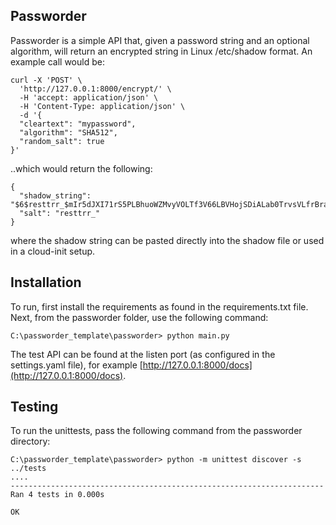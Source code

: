## Passworder

Passworder is a simple API that, given a password string and an optional algorithm, will return an encrypted string in Linux /etc/shadow format. An example call would be:
```
curl -X 'POST' \
  'http://127.0.0.1:8000/encrypt/' \
  -H 'accept: application/json' \
  -H 'Content-Type: application/json' \
  -d '{
  "cleartext": "mypassword",
  "algorithm": "SHA512",
  "random_salt": true
}'
```
..which would return the following:
``` 
{
  "shadow_string": "$6$resttrr_$mIr5dJXI71rS5PLBhuoWZMvyVOLTf3V66LBVHojSDiALab0TrvsVLfrBrakie+6Os3lsyy+WlrpsnFzYUFfayA==",
  "salt": "resttrr_"
}
```
where the shadow string can be pasted directly into the shadow file or used in a cloud-init setup. 

## Installation

To run, first install the requirements as found in the requirements.txt file. Next, from the passworder folder, use the following command:
```
C:\passworder_template\passworder> python main.py
```

The test API can be found at the listen port (as configured in the settings.yaml file), for example [http://127.0.0.1:8000/docs](http://127.0.0.1:8000/docs). 

## Testing
To run the unittests, pass the following command from the passworder directory:
```
C:\passworder_template\passworder> python -m unittest discover -s ../tests
....
----------------------------------------------------------------------
Ran 4 tests in 0.000s

OK

```
